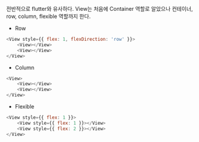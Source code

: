 전반적으로 flutter와 유사하다.
View는 처음에 Container 역할로 알았으나 컨테이너, row, column, flexible 역할까지 한다.

* Row
```javascript
<View style={{ flex: 1, flexDirection: 'row' }}>
    <View></View>
    <View></View>
</View>
```

* Column
```javascript
<View>
    <View></View>
    <View></View>
</View>
```

* Flexible
```javascript
<View style={{ flex: 1 }}>
    <View style={{ flex: 1 }}></View>
    <View style={{ flex: 2 }}></View>
</View>
```
